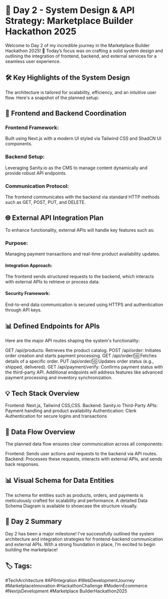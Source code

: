  # 🚀 Day 2 - System Design & API Strategy: Marketplace Builder Hackathon 2025
Welcome to Day 2 of my incredible journey in the Marketplace Builder Hackathon 2025! 🎉 Today’s focus was on crafting a solid system design and outlining the integration of frontend, backend, and external services for a seamless user experience.

## 🛠️ Key Highlights of the System Design
The architecture is tailored for scalability, efficiency, and an intuitive user flow. Here's a snapshot of the planned setup:

## 🎯 Frontend and Backend Coordination
### Frontend Framework:
Built using Next.js with a modern UI styled via Tailwind CSS and ShadCN UI components.

### Backend Setup:
Leveraging Sanity.io as the CMS to manage content dynamically and provide robust API endpoints.

### Communication Protocol:
The frontend communicates with the backend via standard HTTP methods such as GET, POST, PUT, and DELETE.

## 🌐 External API Integration Plan
To enhance functionality, external APIs will handle key features such as:

### Purpose:
Managing payment transactions and real-time product availability updates.

#### Integration Approach:
The frontend sends structured requests to the backend, which interacts with external APIs to retrieve or process data.

#### Security Framework:
End-to-end data communication is secured using HTTPS and authentication through API keys.

## 📊 Defined Endpoints for APIs
Here are the major API routes shaping the system's functionality:

GET /api/products: Retrieves the product catalog.
POST /api/order: Initiates order creation and starts payment processing.
GET /api/order/:id: Fetches details of a specific order.
PUT /api/order/:id: Updates order status (e.g., shipped, delivered).
GET /api/payment/verify: Confirms payment status with the third-party API.
Additional endpoints will address features like advanced payment processing and inventory synchronization.

## 💡 Tech Stack Overview
Frontend: Next.js, Tailwind CSS,CSS.
Backend: Sanity.io
Third-Party APIs: Payment handling and product availability
Authentication: Clerk Authentication for secure logins and transactions

## 📃 Data Flow Overview
The planned data flow ensures clear communication across all components:

Frontend: Sends user actions and requests to the backend via API routes.
Backend: Processes these requests, interacts with external APIs, and sends back responses.

## 📊 Visual Schema for Data Entities
The schema for entities such as products, orders, and payments is meticulously crafted for scalability and performance. A detailed Data Schema Diagram is available to showcase the structure visually.

## 🚀 Day 2 Summary
Day 2 has been a major milestone! I’ve successfully outlined the system architecture and integration strategies for frontend-backend communication and external APIs. With a strong foundation in place, I’m excited to begin building the marketplace!

## 🏷️ Tags:
#TechArchitecture #APIIntegration #WebDevelopmentJourney #MarketplaceInnovation #HackathonChallenge #ModernEcommerce #NextjsDevelopment #Marketplace BuilderHackathon2025
